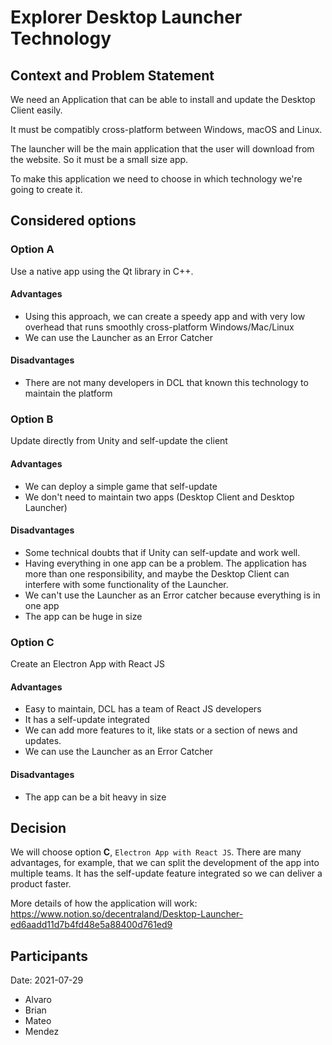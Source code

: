 #  Explorer Desktop Launcher Technology

## Context and Problem Statement

We need an Application that can be able to install and update the Desktop Client easily.

It must be compatibly cross-platform between Windows, macOS and Linux.

The launcher will be the main application that the user will download from the website. So it must be a small size app.

To make this application we need to choose in which technology we're going to create it.

##  Considered options

### Option A
Use a native app using the Qt library in C++.

#### Advantages
- Using this approach, we can create a speedy app and with very low overhead that runs smoothly cross-platform Windows/Mac/Linux
- We can use the Launcher as an Error Catcher

#### Disadvantages
- There are not many developers in DCL that known this technology to maintain the platform

### Option B
Update directly from Unity and self-update the client

#### Advantages
- We can deploy a simple game that self-update
- We don't need to maintain two apps (Desktop Client and Desktop Launcher)

#### Disadvantages
- Some technical doubts that if Unity can self-update and work well.
- Having everything in one app can be a problem. The application has more than one responsibility, and maybe the Desktop Client can interfere with some functionality of the Launcher.
- We can't use the Launcher as an Error catcher because everything is in one app
- The app can be huge in size

### Option C
Create an Electron App with React JS

#### Advantages
- Easy to maintain, DCL has a team of React JS developers
- It has a self-update integrated
- We can add more features to it, like stats or a section of news and updates.
- We can use the Launcher as an Error Catcher

#### Disadvantages
- The app can be a bit heavy in size

##  Decision

We will choose option **C**, `Electron App with React JS`. There are many advantages, for example, that we can split the development of the app into multiple teams. It has the self-update feature integrated so we can deliver a product faster.

More details of how the application will work: https://www.notion.so/decentraland/Desktop-Launcher-ed6aadd11d7b4fd48e5a88400d761ed9


##  Participants

Date: 2021-07-29

- Alvaro
- Brian
- Mateo
- Mendez
